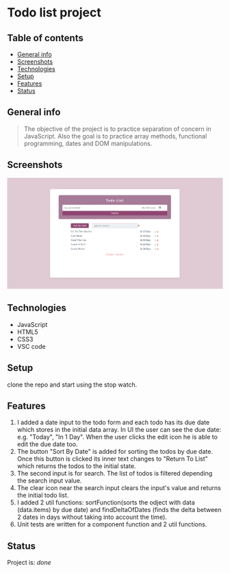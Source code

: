 # Todo list project

## Table of contents

- [General info](#general-info)
- [Screenshots](#screenshots)
- [Technologies](#technologies)
- [Setup](#setup)
- [Features](#features)
- [Status](#status)

## General info

> The objective of the project is to practice separation of concern in
> JavaScript. Also the goal is to practice array methods, functional programming, dates and DOM manipulations.

## Screenshots

![Project Screenshot](./assets/todoScreen.png)

## Technologies

- JavaScript
- HTML5
- CSS3
- VSC code

## Setup

clone the repo and start using the stop watch.

## Features
1. I added a date input to the todo form and each todo has its due date which stores in the initial data array. In UI the user can see the due date: e.g. "Today", "In 1 Day". When the user clicks the edit icon he is able to edit the due date too.
2. The button "Sort By Date" is added for sorting the todos by due date. Once this button is clicked its inner text changes to "Return To List" which returns the todos to the initial state.
3. The second input is for search. The list of todos is filtered depending the search input value.
4. The clear icon near the search input clears the input's value and returns the initial todo list.
5. I added 2 util functions: sortFunction(sorts the odject with data (data.items) by due date) and findDeltaOfDates (finds the delta between 2 dates in days without taking into account the time).
6. Unit tests are written for a component function and 2 util functions.


## Status

Project is: _done_
